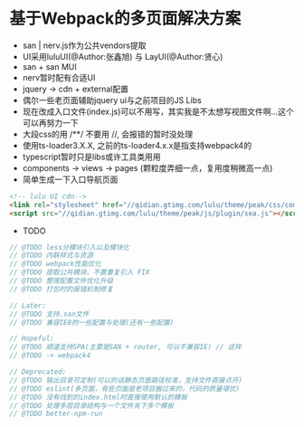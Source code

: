 # 基于Webpack的多页面解决方案

- san | nerv.js作为公共vendors提取
- UI采用luluUI(@Author:张鑫旭) 与 LayUI(@Author:贤心)
- san + san MUI
- nerv暂时配有合适UI
- jquery -> cdn + external配置
- 偶尔一些老页面辅助jquery ui与之前项目的JS Libs
- 现在改成入口文件(index.js)可以不用写，其实我是不太想写视图文件啊...这个可以再努力一下
- 大段css的用 /**/ 不要用 //, 会报错的暂时没处理    
- 使用ts-loader3.X.X, 之前的ts-loader4.x.x是指支持webpack4的
- typescript暂时只是libs或许工具类用用
- components -> views -> pages (颗粒度弄细一点，复用度稍微高一点)
- 简单生成一下入口导航页面
    
```html
<!-- lulu UI cdn-->
<link rel="stylesheet" href="//qidian.gtimg.com/lulu/theme/peak/css/common/ui.css">
<script src="//qidian.gtimg.com/lulu/theme/peak/js/plugin/sea.js"></script>
```

- TODO

```js 
// @TODO less分模块引入以及模块化
// @TODO 内联样式与资源
// @TODO webpack性能优化
// @TODO 提取公共模块，不要重复引入 FIX
// @TODO 整理配置文件优化升级
// @TODO 打包时的报错机制修复

// Later:
// @TODO 支持.san文件
// @TODO 兼容IE8的一些配置与处理(还有一些配置)

// Hopeful:
// @TODO 顺道支持SPA(主要是SAN + router, 可以不兼容IE) // 这样
// @TODO -> webpack4

// Deprecated:
// @TODO 输出目录可定制(可以的话静态页面路径校准，支持文件直接点开) 
// @TODO eslint(多页面，有些页面是老项目搬过来的，代码的质量堪忧)
// @TODO 没有找到的index.html时直接使用默认的模板
// @TODO 处理多层目录结构与一个文件夹下多个模板
// @TODO better-npm-run
```
    